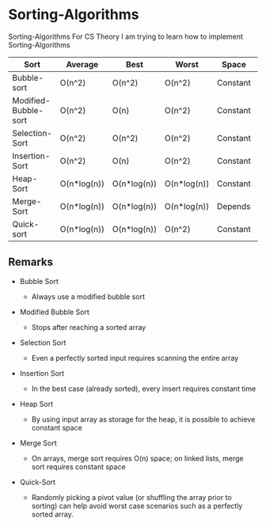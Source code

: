 # Sorting-Algorithms

Sorting-Algorithms For CS Theory
I am trying to learn how to implement Sorting-Algorithms

| Sort                 | Average     | Best        | Worst       | Space    | Stability |
|----------------------|-------------|-------------|-------------|----------|-----------|
| Bubble-sort          | O(n^2)      | O(n^2)      | O(n^2)      | Constant | Stable    |
| Modified-Bubble-sort | O(n^2)      | O(n)        | O(n^2)      | Constant | Stable    |
| Selection-Sort       | O(n^2)      | O(n^2)      | O(n^2)      | Constant | Stable    |
| Insertion-Sort       | O(n^2)      | O(n)        | O(n^2)      | Constant | Stable    |
| Heap-Sort            | O(n*log(n)) | O(n*log(n)) | O(n*log(n)) | Constant | Unstable  |
| Merge-Sort           | O(n*log(n)) | O(n*log(n)) | O(n*log(n)) | Depends  | Stable    |
| Quick-sort           | O(n*log(n)) | O(n*log(n)) | O(n^2)      | Constant | Stable    |

## Remarks

* Bubble Sort
    - Always use a modified bubble sort

* Modified Bubble Sort
    - Stops after reaching a sorted array

* Selection Sort
    - Even a perfectly sorted input requires scanning the entire array

* Insertion Sort
    - In the best case (already sorted), every insert requires constant time

* Heap Sort
    - By using input array as storage for the heap, it is possible to achieve constant space

* Merge Sort
    - On arrays, merge sort requires O(n) space; on linked lists, merge sort requires constant space

* Quick-Sort
    - Randomly picking a pivot value (or shuffling the array prior to sorting) can help avoid worst case scenarios such as a perfectly sorted array.